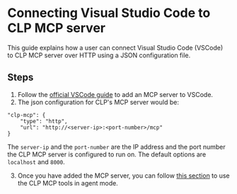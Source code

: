 # Connecting Visual Studio Code to CLP MCP server

This guide explains how a user can connect Visual Studio Code (VSCode) to CLP MCP server over HTTP using a JSON configuration file.

## Steps
1. Follow the [official VSCode guide](https://code.visualstudio.com/docs/copilot/customization/mcp-servers) to add an MCP server to VSCode.
2. The json configuration for CLP's MCP server would be:
```
"clp-mcp": {
    "type": "http",
    "url": "http://<server-ip>:<port-number>/mcp"
}
```
The `server-ip` and the `port-number` are the IP address and the port number the CLP MCP server is configured to run on. The default options are `localhost` and `8000`.

3. Once you have added the MCP server, you can follow [this section](https://code.visualstudio.com/docs/copilot/customization/mcp-servers#_use-mcp-tools-in-agent-mode) to use the CLP MCP tools in agent mode.

